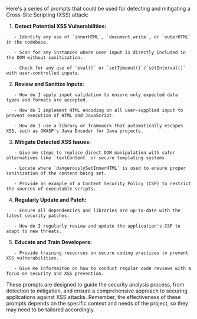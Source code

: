 Here's a series of prompts that could be used for detecting and mitigating a Cross-Site Scripting (XSS) attack:

1. **Detect Potential XSS Vulnerabilities:**
```
   - Identify any use of `innerHTML`, `document.write`, or `outerHTML` in the codebase.
```
```
   - Scan for any instances where user input is directly included in the DOM without sanitization.
```
```
   - Check for any use of `eval()` or `setTimeout()`/`setInterval()` with user-controlled inputs.
```
2. **Review and Sanitize Inputs:**
```
   - How do I apply input validation to ensure only expected data types and formats are accepted.
```
```
   - How do I implement HTML encoding on all user-supplied input to prevent execution of HTML and JavaScript.
```
```
   - How do I use a library or framework that automatically escapes XSS, such as OWASP's Java Encoder for Java projects.
```
3. **Mitigate Detected XSS Issues:**
```
   - Give me steps to replace direct DOM manipulation with safer alternatives like `textContent` or secure templating systems.
```
```
   - Locate where `dangerouslySetInnerHTML` is used to ensure proper sanitization of the content being set.
```
```
   - Provide an example of a Content Security Policy (CSP) to restrict the sources of executable scripts.
```
4. **Regularly Update and Patch:**
```
   - Ensure all dependencies and libraries are up-to-date with the latest security patches.
```
```
   - How do I regularly review and update the application's CSP to adapt to new threats.
```
5. **Educate and Train Developers:**
```
   - Provide training resources on secure coding practices to prevent XSS vulnerabilities.
```
```
   - Give me informaiton on how to conduct regular code reviews with a focus on security and XSS prevention.
```  

These prompts are designed to guide the security analysis process, from detection to mitigation, and ensure a comprehensive approach to securing applications against XSS attacks. Remember, the effectiveness of these prompts depends on the specific context and needs of the project, so they may need to be tailored accordingly.
